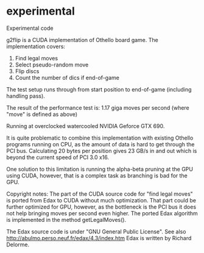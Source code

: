 experimental
============

Experimental code

g2flip is a CUDA implementation of Othello board game. The implementation covers:<br>
1) Find legal moves<br>
2) Select pseudo-random move<br>
3) Flip discs<br>
4) Count the number of dics if end-of-game<br>

The test setup runs through from start position to end-of-game (including handling pass).

The result of the performance test is:
1.17 giga moves per second (where "move" is defined as above)

Running at overclocked watercooled NVIDIA Geforce GTX 690.

It is quite problematic to combine this implementation with existing Othello programs running on CPU, as the amount of data is hard to get through the PCI bus.
Calculating 20 bytes per position gives 23 GB/s in and out which is beyond the current speed of PCI 3.0 x16.

One solution to this limitation is running the alpha-beta pruning at the GPU using CUDA, however, that is a complex task as branching is bad for the GPU.


Copyright notes:
The part of the CUDA source code for "find legal moves" is ported from Edax to CUDA without much optimization. That part could be further optimized for GPU, however, as the bottleneck is the PCI bus it does not help bringing moves per second even higher.
The ported Edax algorithm is implemented in the method getLegalMoves().

The Edax source code is under "GNU General Public License". See also http://abulmo.perso.neuf.fr/edax/4.3/index.htm 
Edax is written by Richard Delorme.

